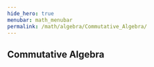 ```yaml
---
hide_hero: true
menubar: math_menubar
permalink: /math/algebra/Commutative_Algebra/
---
```


## Commutative Algebra
